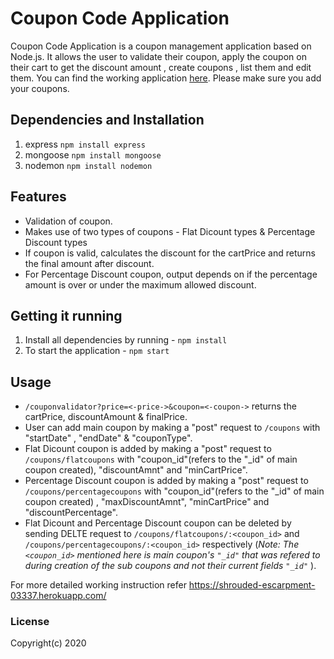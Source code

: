 # Coupon Code Application

Coupon Code Application is a coupon management application based on Node.js. It allows the user to validate their coupon, apply the coupon on their cart to get the discount amount , create coupons , list them and edit them. 
You can find the working application [here](https://shrouded-escarpment-03337.herokuapp.com/). Please make sure you add your coupons.

## Dependencies and Installation

1. express `npm install express`
2. mongoose `npm install mongoose`
3. nodemon `npm install nodemon`

## Features

* Validation of coupon.
* Makes use of two types of coupons - Flat Dicount types & Percentage Discount types
* If coupon is valid, calculates the discount for the cartPrice and returns the final amount after discount.
* For Percentage Discount coupon, output depends on if the percentage amount is over or under the maximum allowed discount. 

## Getting it running

1. Install all dependencies by running - `npm install`
2. To start the application - `npm start`

## Usage

* `/couponvalidator?price=<-price->&coupon=<-coupon->` returns the cartPrice, discountAmount & finalPrice.
* User can add main coupon by making a "post" request to `/coupons` with "startDate" , "endDate" & "couponType". 
* Flat Dicount coupon is added by making a "post" request to `/coupons/flatcoupons` with "coupon_id"(refers to the "_id" of main coupon created), "discountAmnt" and "minCartPrice".
* Percentage Discount coupon is added by making a "post" request to `/coupons/percentagecoupons` with "coupon_id"(refers to the "_id" of main coupon created) , "maxDiscountAmnt", "minCartPrice" and "discountPercentage".
* Flat Dicount and Percentage Discount coupon can be deleted by sending DELTE request to `/coupons/flatcoupons/:<coupon_id>` and `/coupons/percentagecoupons/:<coupon_id>` respectively 
(*Note: The `<coupon_id>` mentioned here is main coupon's `"_id"` that was refered to during creation of the sub coupons and not their current fields `"_id"`* ).

For more detailed working instruction refer https://shrouded-escarpment-03337.herokuapp.com/

### License

Copyright(c) 2020 
